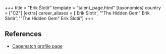 +++
title = "Erik Šlotíř"
template = "talent_page.html"
[taxonomies]
country = ["CZ"]
[extra]
career_aliases = ['Erik Slotir', '"The Hidden Gem" Erik Slotir', '"The Hidden Gem" Erik Šlotíř']
+++

## References

* [Cagematch profile page](https://www.cagematch.net/?id=2&nr=27518)

